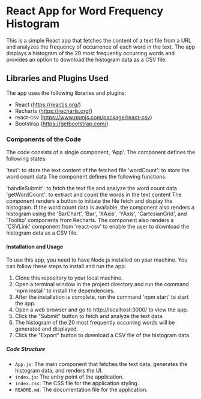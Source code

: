 # React App for Word Frequency Histogram

This is a simple React app that fetches the content of a text file from a URL and analyzes the frequency of occurrence of each word in the text. The app displays a histogram of the 20 most frequently occurring words and provides an option to download the histogram data as a CSV file.

## Libraries and Plugins Used

The app uses the following libraries and plugins:

- React (https://reactjs.org/)
- Recharts (https://recharts.org/)
- react-csv (https://www.npmjs.com/package/react-csv)
- Bootstrap (https://getbootstrap.com/)

### Components of the Code

The code consists of a single component, 'App'. The component defines the following states:

'text': to store the text content of the fetched file
'wordCount': to store the word count data
The component defines the following functions:

'handleSubmit': to fetch the text file and analyze the word count data
'getWordCount': to extract and count the words in the text content
The component renders a button to initiate the file fetch and display the histogram. If the word count data is available, the component also renders a histogram using the 'BarChart', 'Bar', 'XAxis', 'YAxis', 'CartesianGrid', and 'Tooltip' components from Recharts. The component also renders a 'CSVLink' component from 'react-csv' to enable the user to download the histogram data as a CSV file.

#### Installation and Usage

To use this app, you need to have Node.js installed on your machine. You can follow these steps to install and run the app:

1. Clone this repository to your local machine.
2. Open a terminal window in the project directory and run the command 'npm install' to install the dependencies.
3. After the installation is complete, run the command 'npm start' to start the app.
4. Open a web browser and go to http://localhost:3000/ to view the app.
5. Click the "Submit" button to fetch and analyze the text data.
6. The histogram of the 20 most frequently occurring words will be generated and displayed.
7. Click the "Export" button to download a CSV file of the histogram data.

##### Code Structure

- `App.js`: The main component that fetches the text data, generates the histogram data, and renders the UI.
- `index.js`: The entry point of the application.
- `index.css`: The CSS file for the application styling.
- `README.md`: The documentation file for the application.